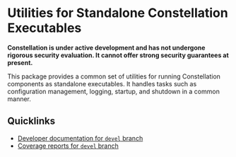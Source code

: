 # Utilities for Standalone Constellation Executables

**Constellation is under active development and has not undergone
rigorous security evaluation.  It cannot offer strong security
guarantees at present.**

This package provides a common set of utilities for running
Constellation components as standalone executables.  It handles tasks
such as configuration management, logging, startup, and shutdown in a
common manner.

## Quicklinks

* [Developer documentation for `devel` branch](https://constellation-system.github.io/constellation-standalone/index.html)
* [Coverage reports for `devel` branch](https://constellation-system.github.io/constellation-standalone/coverage/index.html)
